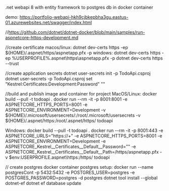 .net webapi 8 with entity framework to postgres db in docker container

demo: https://portfolio-webapi-hkh9cjbkepbha3gu.eastus-01.azurewebsites.net/swagger/index.html



<!-- build image
docker build -t todoapi . 
publish container
docker run -d -p 5001:8080 --name TodoApi TodoApi -->

//https://github.com/dotnet/dotnet-docker/blob/main/samples/run-aspnetcore-https-development.md

//create certificate
macos/linux:
dotnet dev-certs https -ep ${HOME}/.aspnet/https/aspnetapp.pfx -p <password>
windows: 
dotnet dev-certs https -ep %USERPROFILE%\.aspnet\https\aspnetapp.pfx -p <password>
dotnet dev-certs https --trust

//create application secrets
dotnet user-secrets init -p TodoApi.csproj
dotnet user-secrets -p TodoApi.csproj set "Kestrel:Certificates:Development:Password" "<password>"

<!-- //build and run image and container for ssl
docker pull mcr.microsoft.com/dotnet/samples:aspnetapp
docker run --rm -it -p 8000:80 -p 8001:443 -e ASPNETCORE_URLS="https://+;http://+" -e ASPNETCORE_HTTPS_PORTS=8001 -e ASPNETCORE_Kestrel__Certificates__Default__Password="<password>" -e ASPNETCORE_Kestrel__Certificates__Default__Path=/https/aspnetapp.pfx -v ${HOME}/.aspnet/https:/https/ mcr.microsoft.com/dotnet/samples:aspnetapp -->

//build and publish image and container for project
MacOS/Linux:
docker build --pull -t todoapi .
docker run --rm -it -p 8001:8001 -e ASPNETCORE_HTTPS_PORTS=8001 -e ASPNETCORE_ENVIRONMENT=Development -v ${HOME}/.microsoft/usersecrets/:/root/.microsoft/usersecrets -v ${HOME}/.aspnet/https:/root/.aspnet/https/ todoapi

Windows:
docker build --pull -t todoapi .
docker run --rm -it -p 8001:443 -e ASPNETCORE_URLS="https://+" -e ASPNETCORE_HTTPS_PORTS=8001 -e ASPNETCORE_ENVIRONMENT=Development -e ASPNETCORE_Kestrel__Certificates__Default__Password="<password>" -e ASPNETCORE_Kestrel__Certificates__Default__Path=/https/aspnetapp.pfx -v $env:USERPROFILE\.aspnet\https:/https/ todoapi

// create postgres docker container
postgres setup:
docker run --name postgresCont -p 5432:5432 -e POSTGRES_USER=postgres -e POSTGRES_PASSWORD=postgres -d postgres
dotnet tool install --global dotnet-ef
dotnet ef database update